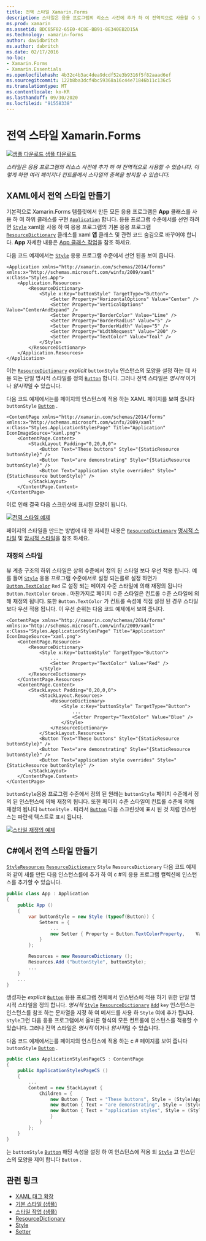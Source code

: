 ```yaml
---
title: 전역 스타일 Xamarin.Forms
description: 스타일은 응용 프로그램의 리소스 사전에 추가 하 여 전역적으로 사용할 수 있습니다. 이렇게 하면 여러 페이지나 컨트롤에서 스타일의 중복을 방지할 수 있습니다.
ms.prod: xamarin
ms.assetid: BDC65F82-65E0-4C8E-BB91-8E340EB2D15A
ms.technology: xamarin-forms
author: davidbritch
ms.author: dabritch
ms.date: 02/17/2016
no-loc:
- Xamarin.Forms
- Xamarin.Essentials
ms.openlocfilehash: 4b32c4b3ac4dea9dcdf52e3b9316f5f82aaad6ef
ms.sourcegitcommit: 122b8ba3dcf4bc59368a16c44e71846b11c136c5
ms.translationtype: MT
ms.contentlocale: ko-KR
ms.lasthandoff: 09/30/2020
ms.locfileid: "91558338"
---
```

# <a name="global-styles-in-no-locxamarinforms"></a>전역 스타일 Xamarin.Forms

[![샘플 다운로드](~/media/shared/download.png) 샘플 다운로드](https://docs.microsoft.com/samples/xamarin/xamarin-forms-samples/userinterface-styles-basicstyles)

_스타일은 응용 프로그램의 리소스 사전에 추가 하 여 전역적으로 사용할 수 있습니다. 이렇게 하면 여러 페이지나 컨트롤에서 스타일의 중복을 방지할 수 있습니다._

## <a name="create-a-global-style-in-xaml"></a>XAML에서 전역 스타일 만들기

기본적으로 Xamarin.Forms 템플릿에서 만든 모든 응용 프로그램은 **App** 클래스를 사용 하 여 하위 클래스를 구현 [`Application`](xref:Xamarin.Forms.Application) 합니다. 응용 프로그램 수준에서를 선언 하려면 [`Style`](xref:Xamarin.Forms.Style) xaml을 사용 하 여 응용 프로그램의 기본 응용 프로그램 [`ResourceDictionary`](xref:Xamarin.Forms.ResourceDictionary) 클래스를 xaml **앱** 클래스 및 관련 코드 숨김으로 바꾸어야 합니다. **App** 자세한 내용은 [App 클래스 작업](~/xamarin-forms/app-fundamentals/application-class.md)을 참조 하세요.

다음 코드 예제에서는 [`Style`](xref:Xamarin.Forms.Style) 응용 프로그램 수준에서 선언 된을 보여 줍니다.

```xaml
<Application xmlns="http://xamarin.com/schemas/2014/forms" xmlns:x="http://schemas.microsoft.com/winfx/2009/xaml" x:Class="Styles.App">
    <Application.Resources>
        <ResourceDictionary>
            <Style x:Key="buttonStyle" TargetType="Button">
                <Setter Property="HorizontalOptions" Value="Center" />
                <Setter Property="VerticalOptions" Value="CenterAndExpand" />
                <Setter Property="BorderColor" Value="Lime" />
                <Setter Property="BorderRadius" Value="5" />
                <Setter Property="BorderWidth" Value="5" />
                <Setter Property="WidthRequest" Value="200" />
                <Setter Property="TextColor" Value="Teal" />
            </Style>
        </ResourceDictionary>
    </Application.Resources>
</Application>
```

이는 [`ResourceDictionary`](xref:Xamarin.Forms.ResourceDictionary) *explicit* `buttonStyle` 인스턴스의 모양을 설정 하는 데 사용 되는 단일 명시적 스타일를 정의 [`Button`](xref:Xamarin.Forms.Button) 합니다. 그러나 전역 스타일은 *명시적* 이거나 *암시적*일 수 있습니다.

다음 코드 예제에서는를 페이지의 인스턴스에 적용 하는 XAML 페이지를 보여 줍니다 `buttonStyle` [`Button`](xref:Xamarin.Forms.Button) .

```xaml
<ContentPage xmlns="http://xamarin.com/schemas/2014/forms" xmlns:x="http://schemas.microsoft.com/winfx/2009/xaml" x:Class="Styles.ApplicationStylesPage" Title="Application" IconImageSource="xaml.png">
    <ContentPage.Content>
        <StackLayout Padding="0,20,0,0">
            <Button Text="These buttons" Style="{StaticResource buttonStyle}" />
            <Button Text="are demonstrating" Style="{StaticResource buttonStyle}" />
            <Button Text="application style overrides" Style="{StaticResource buttonStyle}" />
        </StackLayout>
    </ContentPage.Content>
</ContentPage>
```

이로 인해 결국 다음 스크린샷에 표시된 모양이 됩니다.

[![전역 스타일 예제](application-images/application-styles-1.png)](application-images/application-styles-1-large.png#lightbox "전역 스타일 예제")

페이지의 스타일을 만드는 방법에 대 한 자세한 내용은 [`ResourceDictionary`](xref:Xamarin.Forms.ResourceDictionary) [명시적 스타일](~/xamarin-forms/user-interface/styles/explicit.md) 및 [암시적 스타일](~/xamarin-forms/user-interface/styles/implicit.md)을 참조 하세요.

### <a name="override-styles"></a>재정의 스타일

뷰 계층 구조의 하위 스타일은 상위 수준에서 정의 된 스타일 보다 우선 적용 됩니다. 예를 들어 [`Style`](xref:Xamarin.Forms.Style) 응용 프로그램 수준에서로 설정 되는를로 설정 하면가 [`Button.TextColor`](xref:Xamarin.Forms.Button.TextColor) `Red` 로 설정 되는 페이지 수준 스타일에 의해 재정의 됩니다 `Button.TextColor` `Green` . 마찬가지로 페이지 수준 스타일은 컨트롤 수준 스타일에 의해 재정의 됩니다. 또한 `Button.TextColor` 가 컨트롤 속성에 직접 설정 된 경우 스타일 보다 우선 적용 됩니다. 이 우선 순위는 다음 코드 예제에서 보여 줍니다.

```xaml
<ContentPage xmlns="http://xamarin.com/schemas/2014/forms" xmlns:x="http://schemas.microsoft.com/winfx/2009/xaml" x:Class="Styles.ApplicationStylesPage" Title="Application" IconImageSource="xaml.png">
    <ContentPage.Resources>
        <ResourceDictionary>
            <Style x:Key="buttonStyle" TargetType="Button">
                ...
                <Setter Property="TextColor" Value="Red" />
            </Style>
        </ResourceDictionary>
    </ContentPage.Resources>
    <ContentPage.Content>
        <StackLayout Padding="0,20,0,0">
            <StackLayout.Resources>
                <ResourceDictionary>
                    <Style x:Key="buttonStyle" TargetType="Button">
                        ...
                        <Setter Property="TextColor" Value="Blue" />
                    </Style>
                </ResourceDictionary>
            </StackLayout.Resources>
            <Button Text="These buttons" Style="{StaticResource buttonStyle}" />
            <Button Text="are demonstrating" Style="{StaticResource buttonStyle}" />
            <Button Text="application style overrides" Style="{StaticResource buttonStyle}" />
        </StackLayout>
    </ContentPage.Content>
</ContentPage>
```

`buttonStyle`응용 프로그램 수준에서 정의 된 원래는 `buttonStyle` 페이지 수준에서 정의 된 인스턴스에 의해 재정의 됩니다. 또한 페이지 수준 스타일이 컨트롤 수준에 의해 재정의 됩니다 `buttonStyle` . 따라서 [`Button`](xref:Xamarin.Forms.Button) 다음 스크린샷에 표시 된 것 처럼 인스턴스는 파란색 텍스트로 표시 됩니다.

[![스타일 재정의 예제](application-images/application-styles-2.png)](application-images/application-styles-2-large.png#lightbox "스타일 재정의 예제")

## <a name="create-a-global-style-in-c35"></a>C&#35;에서 전역 스타일 만들기

[`Style`](xref:Xamarin.Forms.Style)[`Resources`](xref:Xamarin.Forms.VisualElement.Resources) [`ResourceDictionary`](xref:Xamarin.Forms.ResourceDictionary) `Style` `ResourceDictionary` 다음 코드 예제와 같이 새를 만든 다음 인스턴스를에 추가 하 여 c #의 응용 프로그램 컬렉션에 인스턴스를 추가할 수 있습니다.

```csharp
public class App : Application
{
    public App ()
    {
        var buttonStyle = new Style (typeof(Button)) {
            Setters = {
                ...
                new Setter { Property = Button.TextColorProperty,    Value = Color.Teal }
            }
        };

        Resources = new ResourceDictionary ();
        Resources.Add ("buttonStyle", buttonStyle);
        ...
    }
    ...
}
```

생성자는 *explicit* [`Button`](xref:Xamarin.Forms.Button) 응용 프로그램 전체에서 인스턴스에 적용 하기 위한 단일 명시적 스타일을 정의 합니다. *명시적* [`Style`](xref:Xamarin.Forms.Style) [`ResourceDictionary`](xref:Xamarin.Forms.ResourceDictionary) [`Add`](xref:Xamarin.Forms.ResourceDictionary.Add(System.String,System.Object)) `key` 인스턴스는 인스턴스를 참조 하는 문자열을 지정 하 여 메서드를 사용 하 `Style` 여에 추가 됩니다. `Style`그런 다음 응용 프로그램에서 올바른 형식의 모든 컨트롤에 인스턴스를 적용할 수 있습니다. 그러나 전역 스타일은 *명시적* 이거나 *암시적*일 수 있습니다.

다음 코드 예제에서는를 페이지의 인스턴스에 적용 하는 c # 페이지를 보여 줍니다 `buttonStyle` [`Button`](xref:Xamarin.Forms.Button) .

```csharp
public class ApplicationStylesPageCS : ContentPage
{
    public ApplicationStylesPageCS ()
    {
        ...
        Content = new StackLayout {
            Children = {
                new Button { Text = "These buttons", Style = (Style)Application.Current.Resources ["buttonStyle"] },
                new Button { Text = "are demonstrating", Style = (Style)Application.Current.Resources ["buttonStyle"] },
                new Button { Text = "application styles", Style = (Style)Application.Current.Resources ["buttonStyle"]
                }
            }
        };
    }
}
```

는 `buttonStyle` [`Button`](xref:Xamarin.Forms.Button) 해당 속성을 설정 하 여 인스턴스에 적용 되 [`Style`](xref:Xamarin.Forms.NavigableElement.Style) 고 인스턴스의 모양을 제어 합니다 `Button` .

## <a name="related-links"></a>관련 링크

- [XAML 태그 확장](~/xamarin-forms/xaml/xaml-basics/xaml-markup-extensions.md)
- [기본 스타일 (샘플)](/samples/xamarin/xamarin-forms-samples/userinterface-styles-basicstyles)
- [스타일 작업 (샘플)](/samples/xamarin/xamarin-forms-samples/workingwithstyles)
- [ResourceDictionary](xref:Xamarin.Forms.ResourceDictionary)
- [Style](xref:Xamarin.Forms.Style)
- [Setter](xref:Xamarin.Forms.Setter)